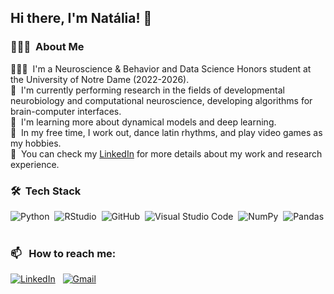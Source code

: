 ## Hi there, I'm Natália! 👋

### 👩🏽‍💻 &nbsp;About Me

👩🏽‍🎓 &nbsp;I'm a Neuroscience & Behavior and Data Science Honors student at the University of Notre Dame (2022-2026).\
🧠 &nbsp;I'm currently performing research in the fields of developmental neurobiology and computational neuroscience, developing algorithms for brain-computer interfaces.\
🌱 &nbsp;I'm learning more about dynamical models and deep learning.\
👾 &nbsp;In my free time, I work out, dance latin rhythms, and play video games as my hobbies.\
📄 &nbsp;You can check my [LinkedIn](https://www.linkedin.com/in/naraujodc/) for more details about my work and research experience.


### 🛠 &nbsp;Tech Stack

![Python](https://img.shields.io/badge/-Python-05122A?style=flat&logo=python)&nbsp;
![RStudio](https://img.shields.io/badge/RStudio-05122A?style=flat&logo=rstudioide&logoColor=%2375AADB)&nbsp;
![GitHub](https://img.shields.io/badge/-GitHub-05122A?style=flat&logo=github)&nbsp;
![Visual Studio Code](https://img.shields.io/badge/-Visual%20Studio%20Code-05122A?style=flat&logo=visual-studio-code&logoColor=007ACC)&nbsp;
![NumPy](https://img.shields.io/badge/numpy%20-%23013243.svg?&style=flat&logo=numpy&logoColor=white)&nbsp;
![Pandas](https://img.shields.io/badge/pandas%20-%23150458.svg?&style=flat&logo=pandas&logoColor=white)&nbsp;


### 📫 &nbsp; How to reach me:


<a href="https://www.linkedin.com/in/naraujodc/"><img alt="LinkedIn" src="https://img.shields.io/badge/LinkedIn%20-%230077B5.svg?&style=flat&logo=linkedin&logoColor=white"/></a> &nbsp;
<a href="mailto:naraujodc@gmail.com"><img alt="Gmail" src="https://img.shields.io/badge/Gmail-D14836?style=flat&logo=gmail&logoColor=white" /></a> &nbsp;
